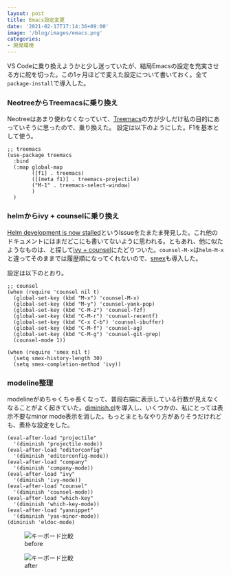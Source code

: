 ```yaml
---
layout: post
title: Emacs設定変更
date: '2021-02-17T17:14:36+09:00'
image: '/blog/images/emacs.png'
categories:
- 開発環境
---
```


VS Codeに乗り換えようかと少し迷っていたが、結局Emacsの設定を充実させる方に舵を切った。この1ヶ月ほどで変えた設定について書いておく。全て`package-install`で導入した。

### NeotreeからTreemacsに乗り換え

Neotreeはあまり使わなくなっていて、[Treemacs](https://github.com/Alexander-Miller/treemacs)の方が少しだけ私の目的にあっていそうに思ったので、乗り換えた。
設定は以下のようにした。F1を基本として使う。

``` emacs-lisp
;; treemacs
(use-package treemacs
  :bind
  (:map global-map
        ([f1] . treemacs)
        ([(meta f1)] . treemacs-projectile)
        ("M-1" . treemacs-select-window)
        )
  )
```

### helmからivy + counselに乗り換え

[Helm development is now stalled](https://github.com/emacs-helm/helm/issues/2386)というIssueをたまたま発見した。これ他のドキュメントにはまだどこにも書いてないように思われる。ともあれ、他に似たようなものは、と探して[ivy + counsel](https://github.com/abo-abo/swiper)にたどりついた。`counsel-M-x`は`helm-M-x`と違ってそのままでは履歴順になってくれないので、[smex](https://github.com/nonsequitur/smex)も導入した。

設定は以下のとおり。

``` emacs-lisp
;; counsel
(when (require 'counsel nil t)
  (global-set-key (kbd "M-x") 'counsel-M-x)
  (global-set-key (kbd "M-y") 'counsel-yank-pop)
  (global-set-key (kbd "C-M-z") 'counsel-fzf)
  (global-set-key (kbd "C-M-r") 'counsel-recentf)
  (global-set-key (kbd "C-x C-b") 'counsel-ibuffer)
  (global-set-key (kbd "C-M-f") 'counsel-ag)
  (global-set-key (kbd "C-M-g") 'counsel-git-grep)
  (counsel-mode 1))

(when (require 'smex nil t)
  (setq smex-history-length 30)
  (setq smex-completion-method 'ivy))

```

### modeline整理

modelineがめちゃくちゃ長くなって、普段右端に表示している行数が見えなくなることがよく起きていた。[diminish.el](https://github.com/myrjola/diminish.el)を導入し、いくつかの、私にとっては表示不要なminor mode表示を消した。もっとまともなやり方がありそうだけれども、素朴な設定をした。

``` emacs-lisp
(eval-after-load "projectile"
  '(diminish 'projectile-mode))
(eval-after-load "editorconfig"
  '(diminish 'editorconfig-mode))
(eval-after-load "company"
  '(diminish 'company-mode))
(eval-after-load "ivy"
  '(diminish 'ivy-mode))
(eval-after-load "counsel"
  '(diminish 'counsel-mode))
(eval-after-load "which-key"
  '(diminish 'which-key-mode))
(eval-after-load "yasnippet"
  '(diminish 'yas-minor-mode))
(diminish 'eldoc-mode)
```

<figure>
<img style="max-width: 99%" src='/blog/images/2021-emacs-modeline-before.png' alt='キーボード比較' />
<figcaption>before</figcaption>
</figure>
<figure>
<img style="max-width: 99%" src='/blog/images/2021-emacs-modeline-after.png' alt='キーボード比較' />
<figcaption>after</figcaption>
</figure>



